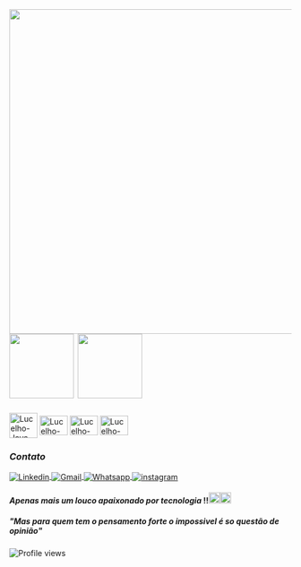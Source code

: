 <img align="right" height="580cm" src="https://raw.githubusercontent.com/gist/LucelhoCristiano/df9d81949eea719ae943b787cfe1b4b8/raw/68d14ab5cfe10c739ac885f0dcbef0166b5a81b3/githubcard.svg"/>
<h1 align= left>
<img height="115" src="https://github-readme-stats.vercel.app/api?username=lucelhocristiano&show_icons=true&theme=dark"/>
<img height="115" src="https://github-readme-stats.vercel.app/api/top-langs/?username=lucelhocristiano&layout=compact&langs_count=7&theme=dark"/></h1>

</p>
<div style="display: inline_block">
<div align="left">
<img align="center" alt="Lucelho-Java" height="45" width="50" src="https://cdn.jsdelivr.net/gh/devicons/devicon/icons/java/java-original-wordmark.svg" />
<img align="center" alt="Lucelho-Js" height="35" width="50" src="https://cdn.jsdelivr.net/gh/devicons/devicon/icons/javascript/javascript-original.svg" />
<img align="center" alt="Lucelho-HTML" height="35" width="50" src="https://cdn.jsdelivr.net/gh/devicons/devicon/icons/html5/html5-original-wordmark.svg" />
<img align="center" alt="Lucelho-CSS" height="35" width="50" src="https://cdn.jsdelivr.net/gh/devicons/devicon/icons/css3/css3-original-wordmark.svg" />
</p>

<div align="left">

### _**Contato**_

<a href="https://www.linkedin.com/in/lucelho-cristiano-b17196239" target="_blank">
  <img align="center" src="https://img.shields.io/badge/-LucelhoCristiano-0077B5?style=flat&logo=linkedin" alt="Linkedin"/>
</a>
<a href="https://mail.google.com/mail/u/0/#inbox?compose=CllgCJNvwDlxBSwvBFBBrBfWTRLxMfDbvbBWvZXpmhcfjmmZrZKlKTSLrPkSJlVHpvHkDzCkPFL" target="_blank">
 <img align="center" src="https://img.shields.io/badge/-lucelhoCristiano-D14836?style=flat&logo=gmail&logoColor=white" 
 alt="Gmail"/>
</a>
<a href="https://contate.me/lucelho" target="_blank">
  <img align="center" src="https://img.shields.io/badge/-LucelhoCristiano-25D366??style=for-the-badge&logo=whatsapp&logoColor=white" alt="Whatsapp"/>  
</a>
<a href="https://www.instagram.com/lucelhosilva" target="_blank">
 <img align="center" src="https://img.shields.io/badge/-LucelhoCristiano-E4405F?style=flat&logo=instagram&logoColor=white" alt="instagram"/>
</a>
</p>


#### _Apenas mais um louco apaixonado por tecnologia_ !!<img src="https://emojipedia-us.s3.amazonaws.com/source/microsoft-teams/337/zany-face_1f92a.png" height="20px"><img src="https://emojipedia-us.s3.amazonaws.com/source/skype/289/face-with-tears-of-joy_1f602.png" height="20">

##### _"Mas para quem tem o pensamento forte o impossivel é so questão de opinião"_

</p>
<img src="https://komarev.com/ghpvc/?username=lucelhocristiano&color=blue" alt="Profile views" />

